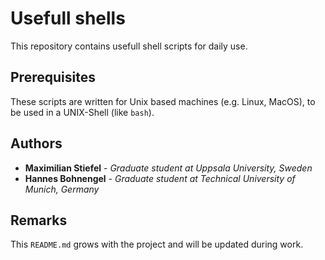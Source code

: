 # Usefull shells

This repository contains usefull shell scripts for daily use.

## Prerequisites

These scripts are written for Unix based machines (e.g. Linux, MacOS), to be used in a UNIX-Shell (like `bash`).

## Authors

* **Maximilian Stiefel** - *Graduate student at Uppsala University, Sweden*
* **Hannes Bohnengel** - *Graduate student at Technical University of Munich, Germany*

## Remarks

This `README.md` grows with the project and will be updated during work.
